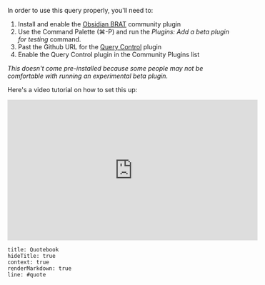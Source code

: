 In order to use this query properly, you'll need to:

1. Install and enable the [Obsidian BRAT](obsidian://show-plugin?id=obsidian42-brat) community plugin
2. Use the Command Palette (⌘-P) and run the *Plugins: Add a beta plugin for testing* command.
3. Past the Github URL for the [Query Control](https://github.com/nothingislost/obsidian-query-control) plugin
4. Enable the Query Control plugin in the Community Plugins list

*This doesn't come pre-installed because some people may not be comfortable with running an experimental beta plugin.*

Here's a video tutorial on how to set this up:

<iframe width="560" height="315" src="https://youtube.com/embed/ELhdhdE0vUQ" title="YouTube video player" frameborder="0" allow="accelerometer; autoplay; clipboard-write; encrypted-media; gyroscope; picture-in-picture; web-share" allowfullscreen></iframe>

```query
title: Quotebook
hideTitle: true
context: true
renderMarkdown: true
line: #quote
```
